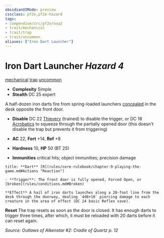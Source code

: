 ```yaml
---
obsidianUIMode: preview
cssclass: pf2e,pf2e-hazard
tags:
- compendium/src/pf2e/ooa2
- trait/mechanical
- trait/trap
- trait/uncommon
aliases: ["Iron Dart Launcher"]
---
```

# Iron Dart Launcher *Hazard 4*  
[mechanical](mechanical.md "Mechanical Hazard Trait")  [trap](trap.md "Trap Hazard Trait")  [uncommon](uncommon.md "Uncommon Rarity Trait")  

- **Complexity** Simple
- **Stealth** DC 25 expert  

A half-dozen iron darts fire from spring-loaded launchers [concealed](conditions.md#Concealed) in the desk opposite the front door.

- **Disable** DC 22 [Thievery](skills.md#Thievery) (trained) to disable the trigger, or DC 18 [Acrobatics](skills.md#Acrobatics) to squeeze through the partially opened door (this doesn't disable the trap but prevents it from triggering)  

- **AC** 22, **Fort** +14, **Ref** +8
- **Hardness** 10, **HP** 50 (BT 25)
- **Immunities** critical hits; object immunities; precision damage

```ad-embed-ability
title: **Dart** [R](rules/core-rulebook/chapter-9-playing-the-game.md#Actions "Reaction")

- **Trigger**: The front door is fully opened, Forced Open, or [broken](rules/conditions.md#Broken)

**Effect** A hail of iron darts launches along a 20-foot line from the desk through the doorway, dealing `4d8+10` piercing damage to each creature in the area of effect (DC 24 basic Reflex save).
```

**Reset** The trap resets as soon as the door is closed. It has enough darts to trigger three times, after which, it must be reloaded with 20 darts before it can reset again.  

*Source: Outlaws of Alkenstar #2: Cradle of Quartz p. 12*